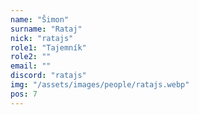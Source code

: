 ```yaml
---
name: "Šimon"
surname: "Rataj"
nick: "ratajs"
role1: "Tajemník"
role2: ""
email: ""
discord: "ratajs"
img: "/assets/images/people/ratajs.webp"
pos: 7
---
```

